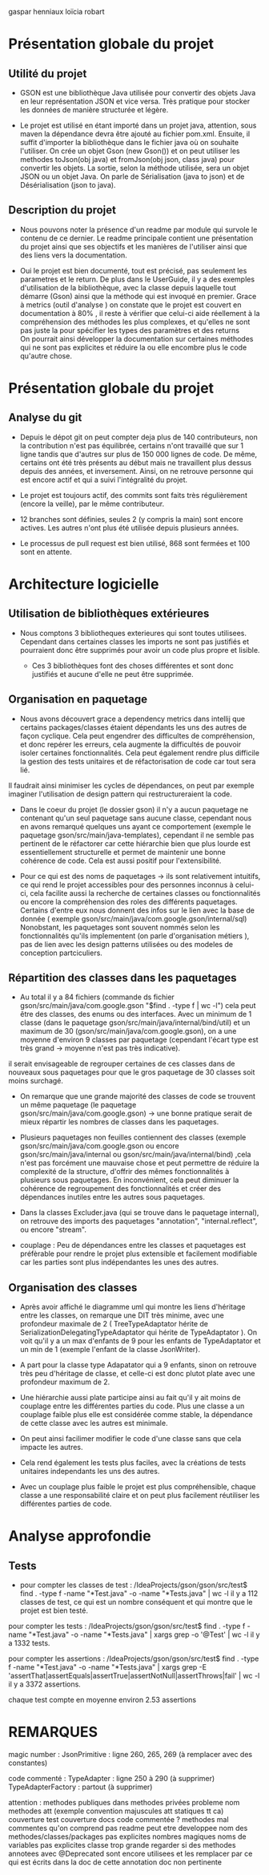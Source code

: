gaspar henniaux
loïcia robart

# Présentation globale du projet

## Utilité du projet

* GSON est une bibliothèque Java utilisée pour convertir des objets Java en leur représentation JSON
et vice versa. Très pratique pour stocker les données de manière structurée et légère.  


* Le projet est utilisé en étant importé dans un projet java, 
attention, sous maven la dépendance devra être ajouté au fichier pom.xml.
Ensuite, il suffit d'importer la bibliothèque dans le fichier java où on souhaite l'utiliser.
On crée un objet Gson (new Gson()) et on peut utiliser les methodes toJson(obj java) et fromJson(obj json, class java) 
pour convertir les objets.
La sortie, selon la méthode utilisée, sera un objet JSON ou un objet Java. 
On parle de Sérialisation (java to json) et de Désérialisation (json to java).  


## Description du projet  

* Nous pouvons noter la présence d'un readme par module qui survole le contenu de ce dernier.
Le readme principale contient une présentation du projet ainsi que ses objectifs et les manières de l'utiliser ainsi que
des liens vers la documentation.  


* Oui le projet est bien documenté, tout est précisé, pas seulement les parametres et le return.
De plus dans le UserGuide, il y a des exemples d'utilisation de la bibliothèque, avec la classe depuis laquelle tout démarre (Gson)
ainsi que la méthode qui est invoqué en premier.
Grace à metrics (outil d'analyse ) on constate que le projet est couvert en documentation à 80% , il reste à vérifier que celui-ci aide réellement à la 
compréhension des méthodes les plus complexes, et qu'elles ne sont pas juste la pour spécifier les types des paramètres et des returns  
On pourrait ainsi développer la documentation sur certaines méthodes qui ne sont pas explicites et réduire la ou elle encombre plus le code qu'autre chose.

# Présentation globale du projet  

## Analyse du git  

* Depuis le dépot git on peut compter deja plus de 140 contributeurs, non la contribution n'est pas équilibrée, 
certains n'ont travaillé que sur 1 ligne tandis que d'autres sur plus de 150 000 lignes de code.
De même, certains ont été très présents au début mais ne travaillent plus dessus depuis des années, et inversement.
Ainsi, on ne retrouve personne qui est encore actif et qui a suivi l'intégralité du projet.  

* Le projet est toujours actif, des commits sont faits très régulièrement (encore la veille), par le même contributeur. 

* 12 branches sont définies, seules 2 (y compris la main) sont encore actives. Les autres n'ont plus été utilisée depuis plusieurs années.  

* Le processus de pull request est bien utilisé, 868 sont fermées et 100 sont en attente.  

# Architecture logicielle  

## Utilisation de bibliothèques extérieures  

* Nous comptons 3 bibliotheques exterieures qui sont toutes utilisees. Cependant dans certaines classes les imports ne sont pas
justifiés et pourraient donc être supprimés pour avoir un code plus propre et lisible.  

  * Ces 3 bibliothèques font des choses différentes et sont donc justifiés et aucune d'elle ne peut être supprimée.

## Organisation en paquetage

* Nous avons découvert grace a dependency metrics dans intellij que certains packages/classes étaient dépendants les uns des autres 
de façon cyclique. Cela peut engendrer des difficultes de compréhension, et donc repérer les erreurs, cela augmente la difficultés de pouvoir 
isoler certaines fonctionnalités. Cela peut également rendre plus difficile la gestion des tests unitaires et de réfactorisation de code car tout sera lié.  

Il faudrait ainsi minimiser les cycles de dépendances, on peut par exemple imaginer l'utilisation de design pattern qui restructureraient la code.  

* Dans le coeur du projet (le dossier gson) il n'y a aucun paquetage ne contenant qu'un seul paquetage sans aucune classe, cependant nous en avons remarqué quelques uns ayant ce comportement (exemple le paquetage gson/src/main/java-templates), cependant il ne semble pas pertinent de le réfactorer car cette hiérarchie bien que plus lourde est essentiellement structurelle et permet de maintenir une bonne cohérence de code. Cela est aussi positif pour l'extensibilité.

* Pour ce qui est des noms de paquetages -> ils sont relativement intuitifs, ce qui rend le projet accessibles pour des personnes inconnus à celui-ci, cela facilite aussi la recherche de certaines classes ou fonctionnalités ou encore la compréhension des roles des différents paquetages.
Certains d'entre eux nous donnent des infos sur le lien avec la base de donnée ( exemple gson/src/main/java/com.google.gson/internal/sql)
Nonobstant, les paquetages sont souvent nommés selon les fonctionnalités qu'ils implementent (on parle d'organisation métiers ), pas de lien avec les design patterns utilisées ou des modeles de conception partciculiers.

## Répartition des classes dans les paquetages    

* Au total il y a 84 fichiers (commande ds fichier gson/src/main/java/com.google.gson "$find . -type f | wc -l") cela peut être des classes, des enums ou des interfaces.
 Avec un minimum de 1 classe (dans le paquetage gson/src/main/java/internal/bind/util) et un maximum de 30 (gson/src/main/java/com.google.gson), on a une moyenne d'environ 9 classes par paquetage (cependant l'écart type est très grand -> moyenne n'est pas très indicative).

 il serait envisageable de regrouper certaines de ces classes dans de nouveaux sous paquetages pour que le gros paquetage de 30 classes soit moins surchagé. 

* On remarque que une grande majorité des classes de code se trouvent un même paquetage (le paquetage gson/src/main/java/com.google.gson) -> une bonne pratique serait de mieux répartir les nombres de classes dans les paquetages.
 
* Plusieurs paquetages non feuilles contiennent des classes (exemple gson/src/main/java/com.google.gson ou encore gson/src/main/java/internal ou gson/src/main/java/internal/bind) ,cela n'est pas forcément une mauvaise chose et peut permettre de réduire la complexité de la structure, d'offrir des mêmes fonctionnalités à plusieurs sous paquetages. En inconvénient,  cela peut diminuer la cohérence de regroupement des fonctionnalités et créer des dépendances inutiles entre les autres sous paquetages.

* Dans la classes Excluder.java (qui se trouve dans le paquetage internal), on retrouve des imports des paquetages "annotation", "internal.reflect", ou encore "stream".
  
* couplage : Peu de dépendances entre les classes et paquetages est préfèrable pour rendre le projet plus extensible et facilement modifiable car les parties sont plus indépendantes les unes des autres.


## Organisation des classes  

* Après avoir affiché le diagramme uml qui montre les liens d'héritage entre les classes, on remarque une DIT très minime, avec une profondeur maximale de 2 ( TreeTypeAdaptator hérite de SerializationDelegatingTypeAdaptator qui hérite de TypeAdaptator ). On voit qu'il y a un max d'enfants de 9 pour les enfants de TypeAdaptator et un min de 1 (exemple l'enfant de la classe JsonWriter).

* A part pour la classe type Adapatator qui a 9 enfants, sinon on retrouve très peu d'héritage de classe, et celle-ci est donc plutot plate avec une profondeur maximum de 2.

* Une hiérarchie aussi plate participe ainsi au fait qu'il y ait moins de couplage entre les différentes parties du code. Plus une classe a un couplage faible plus elle est considérée comme stable, la dépendance de cette classe avec les autres est minimale.
  
* On peut ainsi facilimer modifier le code d'une classe sans que cela impacte les autres.  
  
* Cela rend également les tests plus faciles, avec la créations de tests unitaires independants les uns des autres.

* Avec un couplage plus faible le projet est plus compréhensible, chaque classe a une responsabilité claire et on peut plus facilement réutiliser les différentes parties de code.

# Analyse approfondie

## Tests 

* pour compter les classes de test : /IdeaProjects/gson/gson/src/test$ find . -type f -name "*Test.java" -o -name "*Tests.java" | wc -l
il y a 112 classes de test, ce qui est un nombre conséquent et qui montre que le projet est bien testé.

pour compter les tests : /IdeaProjects/gson/gson/src/test$ find . -type f -name "*Test.java" -o -name "*Tests.java" | xargs grep -o '@Test' | wc -l
il y a 1332 tests.

pour compter les assertions : /IdeaProjects/gson/gson/src/test$ find . -type f -name "*Test.java" -o -name "*Tests.java" | xargs grep -E 'assertThat|assertEquals|assertTrue|assertNotNull|assertThrows|fail' | wc -l
il y a 3372 assertions.

chaque test compte en moyenne environ 2.53 assertions


# REMARQUES 

magic number : JsonPrimitive : ligne 260, 265, 269 (à remplacer avec des constantes)

code commenté : TypeAdapter : ligne 250 à 290 (à supprimer)
                TypeAdapterFactory : partout (à supprimer)







attention : 
methodes publiques dans methodes privées
probleme nom methodes att (exemple convention majuscules att statiques tt ca)
couverture test
couverture docs 
code commentée ?
methodes mal commentes qu'on comprend pas
readme peut etre developpee
nom des methodes/classes/packages pas explicites
nombres magiques 
noms de variables pas explicites
classe trop grande
regarder si des methodes annotees avec @Deprecated sont encore utilisees et les remplacer par ce qui est écrits dans la doc de cette annotation
doc non pertinente
